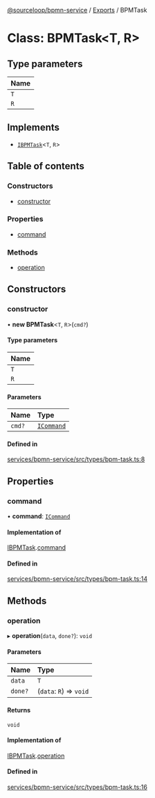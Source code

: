 [@sourceloop/bpmn-service](../README.md) / [Exports](../modules.md) / BPMTask

# Class: BPMTask<T, R\>

## Type parameters

| Name |
| :------ |
| `T` |
| `R` |

## Implements

- [`IBPMTask`](../interfaces/IBPMTask.md)<`T`, `R`\>

## Table of contents

### Constructors

- [constructor](BPMTask.md#constructor)

### Properties

- [command](BPMTask.md#command)

### Methods

- [operation](BPMTask.md#operation)

## Constructors

### constructor

• **new BPMTask**<`T`, `R`\>(`cmd?`)

#### Type parameters

| Name |
| :------ |
| `T` |
| `R` |

#### Parameters

| Name | Type |
| :------ | :------ |
| `cmd?` | [`ICommand`](../interfaces/ICommand.md) |

#### Defined in

[services/bpmn-service/src/types/bpm-task.ts:8](https://github.com/sourcefuse/loopback4-microservice-catalog/blob/b93c60ac7/services/bpmn-service/src/types/bpm-task.ts#L8)

## Properties

### command

• **command**: [`ICommand`](../interfaces/ICommand.md)

#### Implementation of

[IBPMTask](../interfaces/IBPMTask.md).[command](../interfaces/IBPMTask.md#command)

#### Defined in

[services/bpmn-service/src/types/bpm-task.ts:14](https://github.com/sourcefuse/loopback4-microservice-catalog/blob/b93c60ac7/services/bpmn-service/src/types/bpm-task.ts#L14)

## Methods

### operation

▸ **operation**(`data`, `done?`): `void`

#### Parameters

| Name | Type |
| :------ | :------ |
| `data` | `T` |
| `done?` | (`data`: `R`) => `void` |

#### Returns

`void`

#### Implementation of

[IBPMTask](../interfaces/IBPMTask.md).[operation](../interfaces/IBPMTask.md#operation)

#### Defined in

[services/bpmn-service/src/types/bpm-task.ts:16](https://github.com/sourcefuse/loopback4-microservice-catalog/blob/b93c60ac7/services/bpmn-service/src/types/bpm-task.ts#L16)
